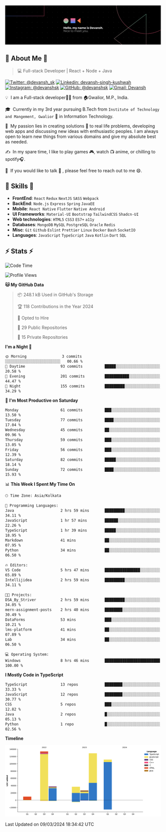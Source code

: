 ![Banner](./Devansh%20Singh%20Banner.png)

## 👋 About Me 👋

> 💻 Full-stack Developer | React + Node + Java

[![Twitter: @devansh_sk](https://img.shields.io/twitter/follow/devansh_sk?style=social)](https://twitter.com/devansh_sk)
[![Linkedin: devansh-singh-kushwah](https://img.shields.io/badge/-Devansh%20Singh%20Kushwah-blue?style=flat-square&logo=Linkedin&logoColor=white&link=https://www.linkedin.com/in/devanshsk/)](https://www.linkedin.com/in/devanshsk/)
[![Instagram: @devanshsk](https://img.shields.io/badge/-devanshsk-E4405F?style=flat-square&logo=instagram&logoColor=white)](https://instagram.com/devanshsk)
[![GitHub: @devanshsk](https://img.shields.io/github/followers/devanshsk?label=follow&style=social)](https://github.com/devanshsk)
[![Gmail: Devansh](https://img.shields.io/badge/Gmail-D14836?style=flat-square&logo=gmail&logoColor=white)](mailto:work.devanshsk@gmail.com)

💡 &nbsp;I am a Full-stack developer🧑‍💻 from 🏠Gwalior, M.P., India.

🎓 &nbsp;Currently in my 3rd year pursuing B.Tech from `Institute of Technology and Mangement, Gwalior` 🏫 in Information Technology.

🌱 &nbsp;My passion lies in creating solutions 🚩 to real life problems, developing web apps and discussing new ideas with enthusiastic peoples.
I am always open to learn new things from various domains and give my absolute best as needed.

✍️ &nbsp;In my spare time, I like to play games 🎮, watch 📺 anime, or chilling to spotify🎧.

💬 &nbsp;If you would like to talk 👋 , please feel free to reach out to me 😄.

##  🎉 Skills  🎉
- **FrontEnd**: `React` `Redux` `NextJS` `SASS` `Webpack`
- **BackEnd**: `Node.js` `Express` `Spring` `JavaEE`
- **Mobile**: `React Native` `Flutter` `Native Android`
- **UI Frameworks**: `Material-UI` `Bootstrap` `TailwindCSS` `Shadcn-UI`
- **Web technologies**: `HTML5` `CSS3` `ES7+` `a11y`
- **Databases**: `MongoDB` `MySQL` `PostgreSQL` `Oracle` `Redis`
- **Misc**: `Git` `Github` `Eslint` `Prettier` `Linux` `Docker` `Bash` `SocketIO`
- **Languages**: `JavaScript` `TypeScript` `Java` `Kotlin` `Dart` `SQL`

## ⚡ Stats ⚡
<!--START_SECTION:waka-->
![Code Time](http://img.shields.io/badge/Code%20Time-113%20hrs%2053%20mins-blue)

![Profile Views](http://img.shields.io/badge/Profile%20Views-0-blue)

**🐱 My GitHub Data** 

> 📦 248.1 kB Used in GitHub's Storage 
 > 
> 🏆 118 Contributions in the Year 2024
 > 
> 💼 Opted to Hire
 > 
> 📜 29 Public Repositories 
 > 
> 🔑 15 Private Repositories 
 > 
**I'm a Night 🦉** 

```text
🌞 Morning                3 commits           ░░░░░░░░░░░░░░░░░░░░░░░░░   00.66 % 
🌆 Daytime                93 commits          █████░░░░░░░░░░░░░░░░░░░░   20.58 % 
🌃 Evening                201 commits         ███████████░░░░░░░░░░░░░░   44.47 % 
🌙 Night                  155 commits         █████████░░░░░░░░░░░░░░░░   34.29 % 
```
📅 **I'm Most Productive on Saturday** 

```text
Monday                   61 commits          ███░░░░░░░░░░░░░░░░░░░░░░   13.50 % 
Tuesday                  77 commits          ████░░░░░░░░░░░░░░░░░░░░░   17.04 % 
Wednesday                45 commits          ██░░░░░░░░░░░░░░░░░░░░░░░   09.96 % 
Thursday                 59 commits          ███░░░░░░░░░░░░░░░░░░░░░░   13.05 % 
Friday                   56 commits          ███░░░░░░░░░░░░░░░░░░░░░░   12.39 % 
Saturday                 82 commits          █████░░░░░░░░░░░░░░░░░░░░   18.14 % 
Sunday                   72 commits          ████░░░░░░░░░░░░░░░░░░░░░   15.93 % 
```


📊 **This Week I Spent My Time On** 

```text
🕑︎ Time Zone: Asia/Kolkata

💬 Programming Languages: 
Java                     2 hrs 59 mins       █████████░░░░░░░░░░░░░░░░   34.11 % 
JavaScript               1 hr 57 mins        ██████░░░░░░░░░░░░░░░░░░░   22.26 % 
TypeScript               1 hr 39 mins        █████░░░░░░░░░░░░░░░░░░░░   18.95 % 
Markdown                 41 mins             ██░░░░░░░░░░░░░░░░░░░░░░░   07.95 % 
Python                   34 mins             ██░░░░░░░░░░░░░░░░░░░░░░░   06.50 % 

🔥 Editors: 
VS Code                  5 hrs 47 mins       ████████████████░░░░░░░░░   65.89 % 
Intellijidea             2 hrs 59 mins       █████████░░░░░░░░░░░░░░░░   34.11 % 

🐱‍💻 Projects: 
DSA_By_Striver           2 hrs 59 mins       █████████░░░░░░░░░░░░░░░░   34.05 % 
mern-assignment-posts    2 hrs 40 mins       ████████░░░░░░░░░░░░░░░░░   30.49 % 
DataForms                53 mins             ███░░░░░░░░░░░░░░░░░░░░░░   10.21 % 
lms-platform             41 mins             ██░░░░░░░░░░░░░░░░░░░░░░░   07.89 % 
Lab                      34 mins             ██░░░░░░░░░░░░░░░░░░░░░░░   06.50 % 

💻 Operating System: 
Windows                  8 hrs 46 mins       █████████████████████████   100.00 % 
```

**I Mostly Code in TypeScript** 

```text
TypeScript               13 repos            ████████░░░░░░░░░░░░░░░░░   33.33 % 
JavaScript               12 repos            ████████░░░░░░░░░░░░░░░░░   30.77 % 
CSS                      5 repos             ███░░░░░░░░░░░░░░░░░░░░░░   12.82 % 
Java                     2 repos             █░░░░░░░░░░░░░░░░░░░░░░░░   05.13 % 
Python                   1 repo              █░░░░░░░░░░░░░░░░░░░░░░░░   02.56 % 
```



**Timeline**

![Lines of Code chart](https://raw.githubusercontent.com/DevanshSK/DevanshSK/main/assets/bar_graph.png)


 Last Updated on 09/03/2024 18:34:42 UTC
<!--END_SECTION:waka-->
